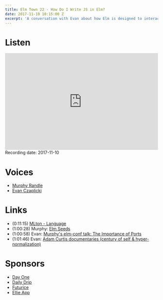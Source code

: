 ```yaml
---
title: Elm Town 22 - How Do I Write JS in Elm?
date: 2017-11-10 10:15:00 Z
excerpt: 'A conversation with Evan about how Elm is designed to interact with Javascript, and other topics.'
---
```


# Listen
<iframe src="https://cast.rocks/player/6039/Elm-Town-22---How-Do-I-Write-JavaScript-in-Elm.mp3?episodeTitle=Elm%20Town%2022%20-%20How%20Do%20I%20Write%20Javascript%20in%20Elm%3F&podcastTitle=Elm%20Town&episodeDate=November%2021st%2C%202017&imageURL=https%3A%2F%2Fcast.rocks%2Fhosting%2F6039%2Ffeeds%2F8YSE5.jpg&itunesLink=https%3A%2F%2Fitunes.apple.com%2Fus%2Fpodcast%2Felm-town%2Fid1158047037%3Fmt%3D2" style="border: none; min-height: 265px; max-height: 320px; max-width: 558px; min-width: 270px; width: 100%; height: 100%;" scrollbars="no"></iframe>
Recording date: 2017-11-10

# Voices
- [Murphy Randle](https://twitter.com/splodingsocks)
- [Evan Czaplicki](https://twitter.com/czaplic)


# Links
- (0:11:15) [MLton - Language](http://mlton.org/)
- (1:00:28) Murphy: [Elm Seeds](https://elmseeds.thaterikperson.com/)
- (1:00:58) Evan: [Murphy's elm-conf talk: The Importance of Ports](https://www.youtube.com/watch?v=P3pL85n9_5s)
- (1:01:46) Evan: [Adam Curtis documentaries (century of self & hyper-normalization)](https://en.wikipedia.org/wiki/Adam_Curtis)


# Sponsors
- [Day One](https://dayoneapp.com)
- [Daily Drip](https://www.dailydrip.com/)
- [Futurice](http://futurice.com/)
- [Ellie App](https://ellie-app.com/new)
